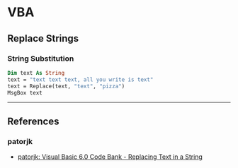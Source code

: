 # VBA

## Replace Strings

### String Substitution

```vb
Dim text As String
text = "text text text, all you write is text"
text = Replace(text, "text", "pizza")
MsgBox text
```

---
## References

### patorjk

- [patorjk: Visual Basic 6.0 Code Bank - Replacing Text in a String](https://patorjk.com/programming/tutorials/vb6codebank.htm)